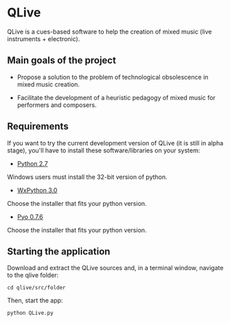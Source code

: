 QLive
=====

QLive is a cues-based software to help the creation of mixed music 
(live instruments + electronic).

Main goals of the project
-------------------------

- Propose a solution to the problem of technological obsolescence in mixed music creation.

- Facilitate the development of a heuristic pedagogy of mixed music for performers and composers.

Requirements
------------

If you want to try the current development version of QLive (it is still in alpha stage), you'll have to install these software/libraries on your system:

- [Python 2.7](https://www.python.org/downloads/release/python-2710/)

Windows users must install the 32-bit version of python.

- [WxPython 3.0](http://wxpython.org/download.php)

Choose the installer that fits your python version.

- [Pyo 0.7.6](http://ajaxsoundstudio.com/software/pyo/)

Choose the installer that fits your python version.

Starting the application
------------------------

Download and extract the QLive sources and, in a terminal window, navigate to the qlive folder:

`cd qlive/src/folder`

Then, start the app:

`python QLive.py`
